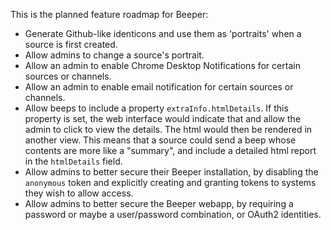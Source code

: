 This is the planned feature roadmap for Beeper:

  * Generate Github-like identicons and use them as 'portraits' when
    a source is first created.
  * Allow admins to change a source's portrait.
  * Allow an admin to enable Chrome Desktop Notifications for certain
    sources or channels.
  * Allow an admin to enable email notification for certain sources
    or channels.
  * Allow beeps to include a property `extraInfo.htmlDetails`. If this
    property is set, the web interface would indicate that and allow the
    admin to click to view the details. The html would then be rendered
    in another view. This means that a source could send a beep whose
    contents are more like a "summary", and include a detailed html report
    in the `htmlDetails` field.
  * Allow admins to better secure their Beeper installation, by disabling
    the `anonymous` token and explicitly creating and granting tokens to
    systems they wish to allow access.
  * Allow admins to better secure the Beeper webapp, by requiring a password
    or maybe a user/password combination, or OAuth2 identities.